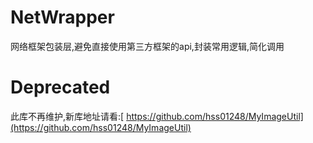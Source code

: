 # NetWrapper
网络框架包装层,避免直接使用第三方框架的api,封装常用逻辑,简化调用

# Deprecated
此库不再维护,新库地址请看:[ https://github.com/hss01248/MyImageUtil](https://github.com/hss01248/MyImageUtil)
